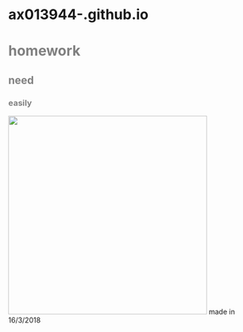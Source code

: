 # ax013944-.github.io
<html>
<head>
<meta charset="utf-8">
<title style="color: blue">welcome</title>
</head>
<style>
  .gray-text {
    color: gray;
  }

  h2 {
    font-family: Lobster, Monospace;
  }

  fin {
    font-size: 8px;
    font-family: Monospace;
  }
.larger-image {
    width: 400px;
  }
</style>
<h1 class="gray-text">homework</h1>
<h2 class="gray-text">need</h2>
<h3 class="gray-text">easily</h3>
<img class="larger-image" src="https://ss0.baidu.com/6ONWsjip0QIZ8tyhnq/it/u=4146661782,2770690687&fm=173&s=09124F919EB24FB7CE8C3CC00300B032&w=400&h=235&img.JPEG">
<fin>made in 16/3/2018</fin>
</body>
</html>
